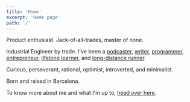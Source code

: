 ```yaml
---
title: 'Home'
excerpt: 'Home page'
path: '/'
---
```


Product enthusiast. Jack-of-all-trades, master of none.

Industrial Engineer by trade. I've been a [podcaster](/blog/2022/foc-a-terra), [writer](/blog), [programmer](https://github.com/marccollado), [entrepreneur](https://www.linkedin.com/in/MarcCollado), [lifelong learner](/blog/2019/til), and [long-distance runner](/blog/2018/going-sub3).

Curious, perseverant, rational, optimist, introverted, and minimalist.

Born and raised in Barcelona.

To know more about me and what I'm up to, [head over here](/about).
